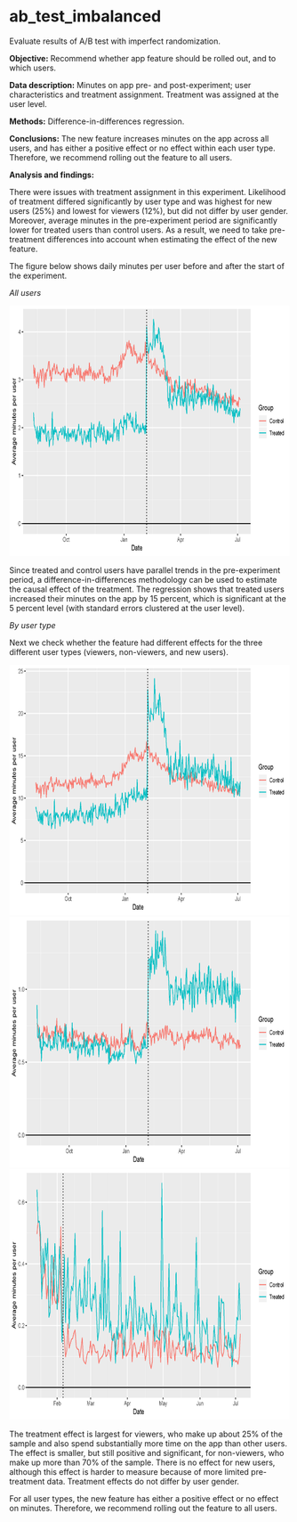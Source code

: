 # ab_test_imbalanced

Evaluate results of A/B test with imperfect randomization.  

**Objective:** Recommend whether app feature should be rolled out, and to which users.

**Data description:** Minutes on app pre- and post-experiment; user characteristics and treatment assignment. Treatment was assigned at the user level.

**Methods:** Difference-in-differences regression.

**Conclusions:** The new feature increases minutes on the app across all users, and has either a positive effect or no effect within each user type. Therefore, we recommend rolling out the feature to all users.    

**Analysis and findings:** 

There were issues with treatment assignment in this experiment. Likelihood of treatment differed significantly by user type and was highest for new users (25%) and lowest for viewers (12%), but did not differ by user gender. Moreover, average minutes in the pre-experiment period are significantly lower for treated users than control users. As a result, we need to take pre-treatment differences into account when estimating the effect of the new feature. 

The figure below shows daily minutes per user before and after the start of the experiment. 

*All users* 

<img src="https://github.com/AidanMK/ab_test_imbalanced/blob/master/plots/trends_all.png" width="600" height="450">

Since treated and control users have parallel trends in the pre-experiment period, a difference-in-differences methodology can be used to estimate the causal effect of the treatment. The regression shows that treated users increased their minutes on the app by 15 percent, which is significant at the 5 percent level (with standard errors clustered at the user level).  

*By user type* 

Next we check whether the feature had different effects for the three different user types (viewers, non-viewers, and new users).

<img src="https://github.com/AidanMK/ab_test_imbalanced/blob/master/plots/trends_viewer.png" width="600" height="450">

<img src="https://github.com/AidanMK/ab_test_imbalanced/blob/master/plots/trends_nonviewer.png" width="600" height="450">

<img src="https://github.com/AidanMK/ab_test_imbalanced/blob/master/plots/trends_newuser.png" width="600" height="450">

The treatment effect is largest for viewers, who make up about 25% of the sample and also spend substantially more time on the app than other users. The effect is smaller, but still positive and significant, for non-viewers, who make up more than 70% of the sample. There is no effect for new users, although this effect is harder to measure because of more limited pre-treatment data. Treatment effects do not differ by user gender.

For all user types, the new feature has either a positive effect or no effect on minutes. Therefore, we recommend rolling out the feature to all users. 

